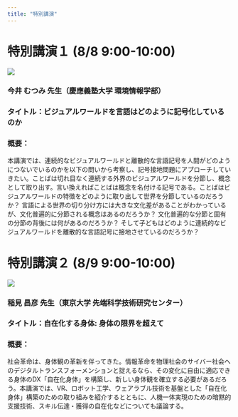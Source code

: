 ```yaml
---
title: "特別講演"
---
```



# 特別講演１ (8/8 9:00-10:00)

![](/keynote1_imai.jpg)

### 今井 むつみ 先生（慶應義塾大学 環境情報学部）

### タイトル：ビジュアルワールドを言語はどのように記号化しているのか

### 概要：
本講演では、連続的なビジュアルワールドと離散的な言語記号を人間がどのようにつないでいるのかを以下の問いから考察し、記号接地問題にアプローチしていきたい。ことばは切れ目なく連続する外界のビジュアルワールドを分節し、概念として取り出す。言い換えればことばは概念を名付ける記号である。ことばはビジュアルワールドの特徴をどのように取り出して世界を分節しているのだろうか？ 言語による世界の切り分け方には大きな文化差があることがわかっているが、文化普遍的に分節される概念はあるのだろうか？ 文化普遍的な分節と固有の分節の背後には何があるのだろうか？ そして子どもはどのように連続的なビジュアルワールドを離散的な言語記号に接地させているのだろうか？


# 特別講演２ (8/9 9:00-10:00)

![](/keynote2_inami.jpg)



### 稲見 昌彦 先生（東京大学 先端科学技術研究センター）


### タイトル：自在化する身体: 身体の限界を超えて


### 概要：
社会革命は、身体観の革新を伴ってきた。情報革命を物理社会のサイバー社会へのデジタルトランスフォーメンションと捉えるなら、その変化に自由に適応できる身体のDX「自在化身体」を構築し、新しい身体観を確立する必要があるだろう。本講演では、VR、ロボット工学、ウェアラブル技術を基盤とした「自在化身体」構築のための取り組みを紹介するとともに、人機一体実現のための暗黙的支援技術、スキル伝達・獲得の自在化などについても議論する。

